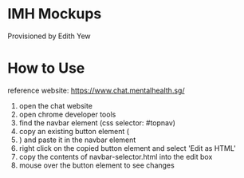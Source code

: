 # IMH Mockups

Provisioned by Edith Yew

# How to Use

reference website: https://www.chat.mentalhealth.sg/

1. open the chat website
2. open chrome developer tools
3. find the navbar element (css selector: #topnav)
4. copy an existing button element (<li>) and paste it in the navbar element
5. right click on the copied button element and select 'Edit as HTML'
6. copy the contents of navbar-selector.html into the edit box
7. mouse over the button element to see changes